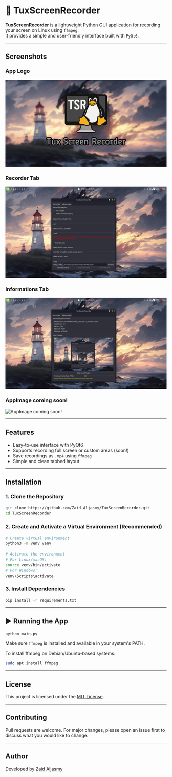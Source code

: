 # 🎥 TuxScreenRecorder

**TuxScreenRecorder** is a lightweight Python GUI application for recording your screen on Linux using `ffmpeg`.  
It provides a simple and user-friendly interface built with `PyQt6`.

---

##  Screenshots

### App Logo
![App Logo](logo.jpg)

### Recorder Tab
![Recorder Tab](TSRRecorderTab.png)

### Informations Tab
![Informations Tab](TSR-InfoTab.png)

### AppImage coming soon!
![AppImage coming soon!](appiamge.png)

---

##  Features

- Easy-to-use interface with PyQt6  
- Supports recording full screen or custom areas (soon!)
- Save recordings as `.mp4` using `ffmpeg`  
- Simple and clean tabbed layout

---

##  Installation

### 1. Clone the Repository

```bash
git clone https://github.com/Zaid-Aljasmy/TuxScreenRecorder.git
cd TuxScreenRecorder
```

### 2. Create and Activate a Virtual Environment (Recommended)

```bash
# Create virtual environment
python3 -m venv venv

# Activate the environment
# For Linux/macOS:
source venv/bin/activate
# For Windows:
venv\Scripts\activate
```

### 3. Install Dependencies

```bash
pip install -r requirements.txt
```

---

## ▶ Running the App

```bash
python main.py
```

Make sure `ffmpeg` is installed and available in your system's PATH.

To install ffmpeg on Debian/Ubuntu-based systems:

```bash
sudo apt install ffmpeg
```

---

##  License

This project is licensed under the [MIT License](LICENSE).

---

##  Contributing

Pull requests are welcome. For major changes, please open an issue first to discuss what you would like to change.

---

##  Author

Developed by [Zaid Aljasmy](https://github.com/Zaid-Aljasmy)
